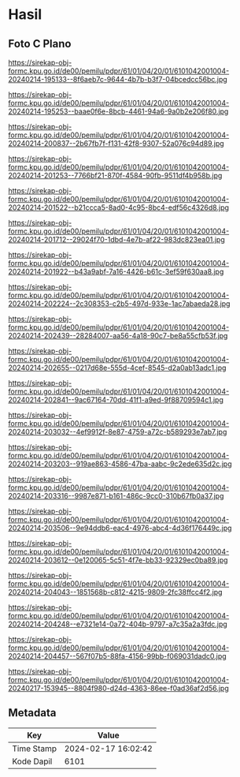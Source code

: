 # Hasil

## Foto C Plano

https://sirekap-obj-formc.kpu.go.id/de00/pemilu/pdpr/61/01/04/20/01/6101042001004-20240214-195133--8f6aeb7c-9644-4b7b-b3f7-04bcedcc56bc.jpg

https://sirekap-obj-formc.kpu.go.id/de00/pemilu/pdpr/61/01/04/20/01/6101042001004-20240214-195253--baae0f6e-8bcb-4461-94a6-9a0b2e206f80.jpg

https://sirekap-obj-formc.kpu.go.id/de00/pemilu/pdpr/61/01/04/20/01/6101042001004-20240214-200837--2b67fb7f-f131-42f8-9307-52a076c94d89.jpg

https://sirekap-obj-formc.kpu.go.id/de00/pemilu/pdpr/61/01/04/20/01/6101042001004-20240214-201253--7766bf21-870f-4584-90fb-9511df4b958b.jpg

https://sirekap-obj-formc.kpu.go.id/de00/pemilu/pdpr/61/01/04/20/01/6101042001004-20240214-201522--b21ccca5-8ad0-4c95-8bc4-edf56c4326d8.jpg

https://sirekap-obj-formc.kpu.go.id/de00/pemilu/pdpr/61/01/04/20/01/6101042001004-20240214-201712--29024f70-1dbd-4e7b-af22-983dc823ea01.jpg

https://sirekap-obj-formc.kpu.go.id/de00/pemilu/pdpr/61/01/04/20/01/6101042001004-20240214-201922--b43a9abf-7a16-4426-b61c-3ef59f630aa8.jpg

https://sirekap-obj-formc.kpu.go.id/de00/pemilu/pdpr/61/01/04/20/01/6101042001004-20240214-202224--2c308353-c2b5-497d-933e-1ac7abaeda28.jpg

https://sirekap-obj-formc.kpu.go.id/de00/pemilu/pdpr/61/01/04/20/01/6101042001004-20240214-202439--28284007-aa56-4a18-90c7-be8a55cfb53f.jpg

https://sirekap-obj-formc.kpu.go.id/de00/pemilu/pdpr/61/01/04/20/01/6101042001004-20240214-202655--0217d68e-555d-4cef-8545-d2a0ab13adc1.jpg

https://sirekap-obj-formc.kpu.go.id/de00/pemilu/pdpr/61/01/04/20/01/6101042001004-20240214-202841--9ac67164-70dd-41f1-a9ed-9f88709594c1.jpg

https://sirekap-obj-formc.kpu.go.id/de00/pemilu/pdpr/61/01/04/20/01/6101042001004-20240214-203032--4ef9912f-8e87-4759-a72c-b589293e7ab7.jpg

https://sirekap-obj-formc.kpu.go.id/de00/pemilu/pdpr/61/01/04/20/01/6101042001004-20240214-203203--919ae863-4586-47ba-aabc-9c2ede635d2c.jpg

https://sirekap-obj-formc.kpu.go.id/de00/pemilu/pdpr/61/01/04/20/01/6101042001004-20240214-203316--9987e871-b161-486c-9cc0-310b67fb0a37.jpg

https://sirekap-obj-formc.kpu.go.id/de00/pemilu/pdpr/61/01/04/20/01/6101042001004-20240214-203506--9e94ddb6-eac4-4976-abc4-4d36f176449c.jpg

https://sirekap-obj-formc.kpu.go.id/de00/pemilu/pdpr/61/01/04/20/01/6101042001004-20240214-203612--0e120065-5c51-4f7e-bb33-92329ec0ba89.jpg

https://sirekap-obj-formc.kpu.go.id/de00/pemilu/pdpr/61/01/04/20/01/6101042001004-20240214-204043--1851568b-c812-4215-9809-2fc38ffcc4f2.jpg

https://sirekap-obj-formc.kpu.go.id/de00/pemilu/pdpr/61/01/04/20/01/6101042001004-20240214-204248--e7321e14-0a72-404b-9797-a7c35a2a3fdc.jpg

https://sirekap-obj-formc.kpu.go.id/de00/pemilu/pdpr/61/01/04/20/01/6101042001004-20240214-204457--567f07b5-88fa-4156-99bb-f069031dadc0.jpg

https://sirekap-obj-formc.kpu.go.id/de00/pemilu/pdpr/61/01/04/20/01/6101042001004-20240217-153945--8804f980-d24d-4363-86ee-f0ad36af2d56.jpg


## Metadata

| Key        | Value               |
| ---------- | ------------------- |
| Time Stamp | 2024-02-17 16:02:42 |
| Kode Dapil | 6101                |



